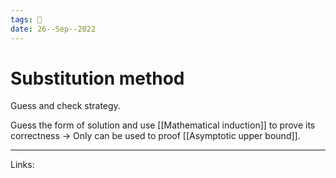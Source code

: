 ```yaml
---
tags: 🌱
date: 26--Sep--2022
---
```


# Substitution method

Guess and check strategy.

Guess the form of solution and use [[Mathematical induction]] to prove its correctness →  Only can be used to proof [[Asymptotic upper bound]]. 

---
Links: 